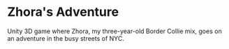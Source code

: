 # Zhora's Adventure

Unity 3D game where Zhora, my three-year-old Border Collie mix, goes on an adventure in the busy streets of NYC.
